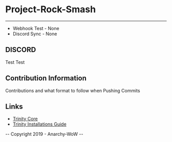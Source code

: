 # Project-Rock-Smash

----------------------

*	Webhook Test	- None
*	Discord Sync	- None

## DISCORD
Test Test

## Contribution Information
Contributions and what format to follow when Pushing Commits


## Links
* [Trinity Core](https://github.com/TrinityCore/TrinityCore)
* [Trinity Installations Guide](https://trinitycore.atlassian.net/wiki/spaces/tc/pages/2130077/Installation+Guide)


-- Copyright 2019 - Anarchy-WoW --
